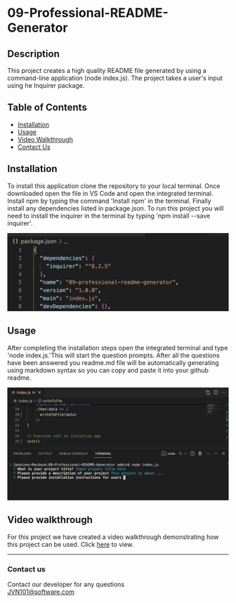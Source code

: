 
# 09-Professional-README-Generator

## Description 

This project creates a high quality README file generated by using a command-line application (node index.js). The project takes a user's input using he Inquirer package. 

## Table of Contents 

* [Installation](#installation)
* [Usage](#usage)
* [Video Walkthrough](#video-walkthrough)
* [Contact Us](#contact-us)

## Installation

To install this application clone the repository to your local terminal. Once downloaded open the file in VS Code and open the integrated terminal. Install npm by typing the command 'Install npm' in the terminal. Finally install any dependencies listed in package.json. To run this project you will need to install the inquirer in the terminal by typing 'npm install --save inquirer'. 

 ![Project Dependencies](/images/dependencies.png) 

## Usage 

After completing the installation steps open the integrated terminal and type 'node index.js.'This will start the question prompts. After all the questions have been answered you readme.md file will be automatically generating using markdown syntax so you can copy and paste it into your github readme. 

![Run Project](/images/run-application.png) 

## Video walkthrough

For this project we have created a video walkthrough demonstrating how this project can be used. Click [here](https://drive.google.com/file/d/1TVR-hIeVs2m68kn3MqwWdlDIyylOF-KJ/view) to view.

***
### Contact us
Contact our developer for any questions <br />
<JVN101@software.com>

